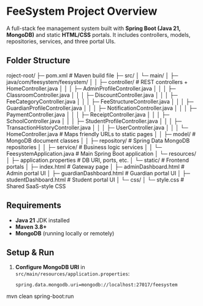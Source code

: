 # FeeSystem Project Overview

A full-stack fee management system built with **Spring Boot (Java 21, MongoDB)** and static **HTML/CSS** portals. It includes controllers, models, repositories, services, and three portal UIs.

## Folder Structure

roject-root/ ├─ pom.xml # Maven build file ├─ src/ │ └─ main/ │ ├─ java/com/feesystem/feesystem/ │ │ ├─ controller/ # REST controllers + HomeController.java │ │ │ ├─ AdminProfileController.java │ │ │ ├─ ClassroomController.java │ │ │ ├─ DiscountController.java │ │ │ ├─ FeeCategoryController.java │ │ │ ├─ FeeStructureController.java │ │ │ ├─ GuardianProfileController.java │ │ │ ├─ NotificationController.java │ │ │ ├─ PaymentController.java │ │ │ ├─ ReceiptController.java │ │ │ ├─ SchoolController.java │ │ │ ├─ StudentProfileController.java │ │ │ ├─ TransactionHistoryController.java │ │ │ ├─ UserController.java │ │ │ └─ HomeController.java # Maps friendly URLs to static pages │ │ ├─ model/ # MongoDB document classes │ │ ├─ repository/ # Spring Data MongoDB repositories │ │ ├─ service/ # Business logic services │ │ └─ FeesystemApplication.java # Main Spring Boot application │ └─ resources/ │ ├─ application.properties # DB URI, ports, etc. │ └─ static/ # Frontend portals │ ├─ index.html # Gateway page │ ├─ adminDashboard.html # Admin portal UI │ ├─ guardianDashboard.html # Guardian portal UI │ ├─ studentDashboard.html # Student portal UI │ └─ css/ │ └─ style.css # Shared SaaS-style CSS


## Requirements

- **Java 21** JDK installed  
- **Maven 3.8+**  
- **MongoDB** (running locally or remotely)  

## Setup & Run

1. **Configure MongoDB URI** in `src/main/resources/application.properties`:
   ```properties
   spring.data.mongodb.uri=mongodb://localhost:27017/feesystem
mvn clean spring-boot:run

